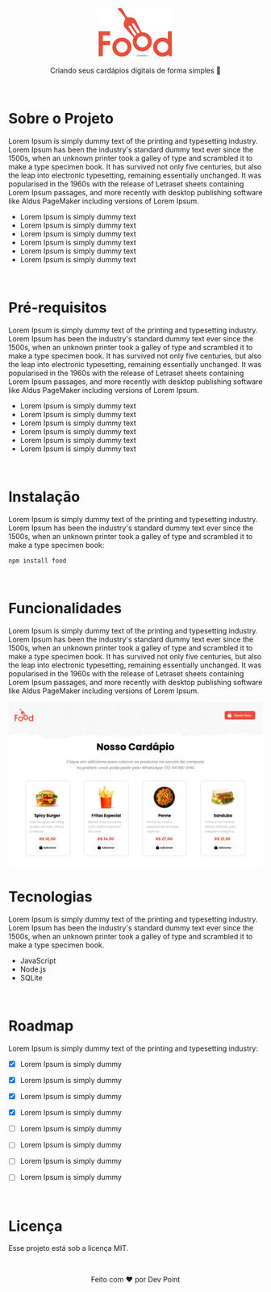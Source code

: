 <p align="center">
  <img src="https://github.com/devpoint-oficial/food/blob/master/src/assets/logo.png" width="150">  
</p>

<p align="center">
  Criando seus cardápios digitais de forma simples 🍟
</p>

<br>
<h1>Sobre o Projeto</h1>
<p>Lorem Ipsum is simply dummy text of the printing and typesetting industry. Lorem Ipsum has been the industry's standard dummy text ever since the 1500s, when an unknown printer took a galley of type and scrambled it to make a type specimen book. It has survived not only five centuries, but also the leap into electronic typesetting, remaining essentially unchanged. It was popularised in the 1960s with the release of Letraset sheets containing Lorem Ipsum passages, and more recently with desktop publishing software like Aldus PageMaker including versions of Lorem Ipsum.</p>
<ul>
    <li>Lorem Ipsum is simply dummy text</li>
    <li>Lorem Ipsum is simply dummy text</li>
    <li>Lorem Ipsum is simply dummy text</li>
    <li>Lorem Ipsum is simply dummy text</li>
    <li>Lorem Ipsum is simply dummy text</li>
    <li>Lorem Ipsum is simply dummy text</li>
</ul>

<br>

<h1>Pré-requisitos</h1>
<p>Lorem Ipsum is simply dummy text of the printing and typesetting industry. Lorem Ipsum has been the industry's standard dummy text ever since the 1500s, when an unknown printer took a galley of type and scrambled it to make a type specimen book. It has survived not only five centuries, but also the leap into electronic typesetting, remaining essentially unchanged. It was popularised in the 1960s with the release of Letraset sheets containing Lorem Ipsum passages, and more recently with desktop publishing software like Aldus PageMaker including versions of Lorem Ipsum.</p>

<ul>
    <li>Lorem Ipsum is simply dummy text</li>
    <li>Lorem Ipsum is simply dummy text</li>
    <li>Lorem Ipsum is simply dummy text</li>
    <li>Lorem Ipsum is simply dummy text</li>
    <li>Lorem Ipsum is simply dummy text</li>
    <li>Lorem Ipsum is simply dummy text</li>
</ul>

<br>

<h1>Instalação</h1>
<p>Lorem Ipsum is simply dummy text of the printing and typesetting industry. Lorem Ipsum has been the industry's standard dummy text ever since the 1500s, when an unknown printer took a galley of type and scrambled it to make a type specimen book:</p>

```
npm install food
```


<br>

<h1>Funcionalidades</h1>
<p>Lorem Ipsum is simply dummy text of the printing and typesetting industry. Lorem Ipsum has been the industry's standard dummy text ever since the 1500s, when an unknown printer took a galley of type and scrambled it to make a type specimen book. It has survived not only five centuries, but also the leap into electronic typesetting, remaining essentially unchanged. It was popularised in the 1960s with the release of Letraset sheets containing Lorem Ipsum passages, and more recently with desktop publishing software like Aldus PageMaker including versions of Lorem Ipsum.</p>

<img src="https://github.com/devpoint-oficial/food/blob/master/src/assets/tela01.png">

<br>

<h1>Tecnologias</h1>
<p>Lorem Ipsum is simply dummy text of the printing and typesetting industry. Lorem Ipsum has been the industry's standard dummy text ever since the 1500s, when an unknown printer took a galley of type and scrambled it to make a type specimen book.</p>

<ul>
    <li>JavaScript</li>
    <li>Node.js</li>
    <li>SQLite</li>    
</ul>


<br>

<h1>Roadmap</h1>
<p>Lorem Ipsum is simply dummy text of the printing and typesetting industry:</p>

- [x] Lorem Ipsum is simply dummy
- [x] Lorem Ipsum is simply dummy
- [x] Lorem Ipsum is simply dummy
- [x] Lorem Ipsum is simply dummy
- [ ] Lorem Ipsum is simply dummy
- [ ] Lorem Ipsum is simply dummy
- [ ] Lorem Ipsum is simply dummy
- [ ] Lorem Ipsum is simply dummy



<br>

<h1>Licença</h1>
<p>Esse projeto está sob a licença MIT.</p>
<br>
<p align="center">Feito com ❤️ por Dev Point</p>
